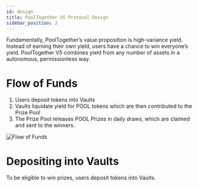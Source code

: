 ```yaml
---
id: design
title: PoolTogether V5 Protocol Design
sidebar_position: 3
---
```


Fundamentally, PoolTogether’s value proposition is high-variance yield. Instead of earning their own yield, users have a chance to win everyone’s yield. PoolTogether V5 combines yield from any number of assets in a autonomous, permissionless way.

# Flow of Funds

1. Users deposit tokens into Vaults
2. Vaults liquidate yield for POOL tokens which are then contributed to the Prize Pool
3. The Prize Pool releases POOL Prizes in daily draws, which are claimed and sent to the winners.

![Flow of Funds](/img/v5/FlowOfFunds.png)

# Depositing into Vaults

To be eligible to win prizes, users deposit tokens into Vaults. 